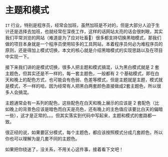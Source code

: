 # 主题和模式

`IT` 行业，特别是程序员，经常会加班，虽然加班是不对的，但是大部分人迫于生计还是选择去加班，也就经常在深夜工作，这样的话网站太亮的话会很刺眼，其实我们平常浏览的网站（难道是为了应对社畜🤨）很多都支持切换黑暗模式，那我们做的项目本身就是一个程序员使用较多的工具网站，本着程序员何必为难程序员的原则，还是得加上模式切换，本文的核心就是介绍黑暗模式的实现思路以及在项目中实现一下。

接下来我们讲的是模式切换，很多人把主题和模式搞混，认为黑白模式就是 2 套主题色，但其实还是不一样的，每一套主题色，一般都有 2 个基础模式，即在白天和晚上的配色方式，也可能会有色弱、色差等模式，但是主题就是主题，模式就是模式，不一样的哈，因为经常有人把黑白两套颜色直接做成2套主题色，所以很多人会搞混。

主题通常会有一系列的配色，这些配色在白天和晚上展示的应该是 2 套配色（比如晚上的背景色应该是暗色而白天是亮色，还有晚上的主色值应该要比白天的偏暗一些），这才是正常的。。。但其实落实到代码中写起来，主题和模式的套路都一致。

很正经的说，如果要区分模式，每个主题色，都应该按照模式分成几套颜色，所以你也可以理解为是几套不同的主题色。

如果把你绕迷了，没关系，不用关心这件事，接着看下文吧！